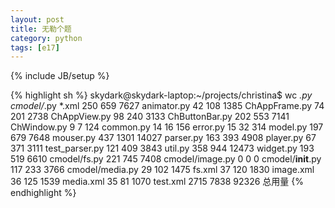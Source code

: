 ```yaml
---
layout: post
title: 无勒个题
category: python
tags: [e17]
---
```

{% include JB/setup %}

{% highlight sh %}
skydark@skydark-laptop:~/projects/christina$ wc *.py cmodel/*.py *.xml
  250   659  7627 animator.py
  42   108  1385 ChAppFrame.py
  74   201  2738 ChAppView.py
  98   240  3133 ChButtonBar.py
  202   553  7141 ChWindow.py
  9     7   124 common.py
  14    16   156 error.py
  15    32   314 model.py
  197   679  7648 mouser.py
  437  1301 14027 parser.py
  163   393  4908 player.py
  67   371  3111 test_parser.py
  121   409  3843 util.py
  358   944 12473 widget.py
  193   519  6610 cmodel/fs.py
  221   745  7408 cmodel/image.py
  0     0     0 cmodel/__init__.py
  117   233  3766 cmodel/media.py
  29   102  1475 fs.xml
  37   120  1830 image.xml
  36   125  1539 media.xml
  35    81  1070 test.xml
  2715  7838 92326 总用量
{% endhighlight %}

